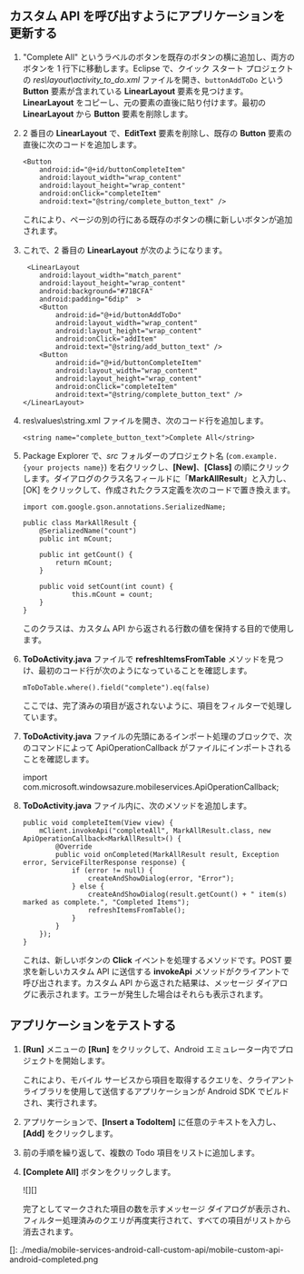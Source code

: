 ## <a name="update-app"></a>カスタム API を呼び出すようにアプリケーションを更新する

1.  "Complete All" というラベルのボタンを既存のボタンの横に追加し、両方のボタンを 1 行下に移動します。Eclipse で、クイック スタート プロジェクトの *res\\layout\\activity\_to\_do.xml* ファイルを開き、`buttonAddToDo` という **Button** 要素が含まれている **LinearLayout** 要素を見つけます。**LinearLayout** をコピーし、元の要素の直後に貼り付けます。最初の **LinearLayout** から **Button** 要素を削除します。

2.  2 番目の **LinearLayout** で、**EditText** 要素を削除し、既存の **Button** 要素の直後に次のコードを追加します。

        <Button
            android:id="@+id/buttonCompleteItem"
            android:layout_width="wrap_content"
            android:layout_height="wrap_content"
            android:onClick="completeItem"
            android:text="@string/complete_button_text" />

    これにより、ページの別の行にある既存のボタンの横に新しいボタンが追加されます。

3.  これで、2 番目の **LinearLayout** が次のようになります。

         <LinearLayout
            android:layout_width="match_parent" 
            android:layout_height="wrap_content" 
            android:background="#71BCFA"
            android:padding="6dip"  >
            <Button
                android:id="@+id/buttonAddToDo"
                android:layout_width="wrap_content"
                android:layout_height="wrap_content"
                android:onClick="addItem"
                android:text="@string/add_button_text" />
            <Button
                android:id="@+id/buttonCompleteItem"
                android:layout_width="wrap_content"
                android:layout_height="wrap_content"
                android:onClick="completeItem"
                android:text="@string/complete_button_text" />
        </LinearLayout>

4.  res\\values\\string.xml ファイルを開き、次のコード行を追加します。

        <string name="complete_button_text">Complete All</string>

5.  Package Explorer で、*src* フォルダーのプロジェクト名 (`com.example.{your projects name}`) を右クリックし、**[New]**、**[Class]** の順にクリックします。ダイアログのクラス名フィールドに「**MarkAllResult**」と入力し、[OK] をクリックして、作成されたクラス定義を次のコードで置き換えます。

        import com.google.gson.annotations.SerializedName;

        public class MarkAllResult {
            @SerializedName("count")
            public int mCount;

            public int getCount() {
                return mCount;
            }

            public void setCount(int count) {
                    this.mCount = count;
            }
        }

    このクラスは、カスタム API から返される行数の値を保持する目的で使用します。

6.  **ToDoActivity.java** ファイルで **refreshItemsFromTable** メソッドを見つけ、最初のコード行が次のようになっていることを確認します。

        mToDoTable.where().field("complete").eq(false)

    ここでは、完了済みの項目が返されないように、項目をフィルターで処理しています。

7.  **ToDoActivity.java** ファイルの先頭にあるインポート処理のブロックで、次のコマンドによって ApiOperationCallback がファイルにインポートされることを確認します。

    import com.microsoft.windowsazure.mobileservices.ApiOperationCallback;

8.  **ToDoActivity.java** ファイル内に、次のメソッドを追加します。

        public void completeItem(View view) {
            mClient.invokeApi("completeAll", MarkAllResult.class, new ApiOperationCallback<MarkAllResult>() {
                @Override
                public void onCompleted(MarkAllResult result, Exception error, ServiceFilterResponse response) {
                    if (error != null) {
                        createAndShowDialog(error, "Error");
                    } else {
                        createAndShowDialog(result.getCount() + " item(s) marked as complete.", "Completed Items");
                        refreshItemsFromTable();
                    }
                }
            });
        }

    これは、新しいボタンの **Click** イベントを処理するメソッドです。POST 要求を新しいカスタム API に送信する **invokeApi** メソッドがクライアントで呼び出されます。カスタム API から返された結果は、メッセージ ダイアログに表示されます。エラーが発生した場合はそれらも表示されます。

## アプリケーションをテストする

1.  **[Run]** メニューの **[Run]** をクリックして、Android エミュレーター内でプロジェクトを開始します。

    これにより、モバイル サービスから項目を取得するクエリを、クライアント ライブラリを使用して送信するアプリケーションが Android SDK でビルドされ、実行されます。

2.  アプリケーションで、**[Insert a TodoItem]** に任意のテキストを入力し、**[Add]** をクリックします。

3.  前の手順を繰り返して、複数の Todo 項目をリストに追加します。

4.  **[Complete All]** ボタンをクリックします。

    ![][]

    完了としてマークされた項目の数を示すメッセージ ダイアログが表示され、フィルター処理済みのクエリが再度実行されて、すべての項目がリストから消去されます。

  []: ./media/mobile-services-android-call-custom-api/mobile-custom-api-android-completed.png
